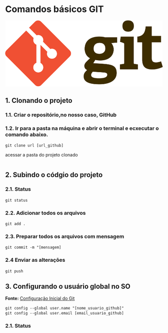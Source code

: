 # Comandos básicos GIT

![git](/assets/Git-Logo-2Color.png)

## 1. Clonando o projeto

### 1.1. Criar o repositório,no nosso caso, GitHub

### 1.2. Ir para a pasta na máquina e abrir o terminal e ecxecutar o comando abaixo.

``` shell
git clone url [url_github]
```

acessar a pasta do projeto clonado

```shell cd [nome_repositorio]
```
## 2. Subindo o códgio do projeto

### 2.1. Status

```shell
git status
```

### 2.2. Adicionar todos os arquivos
```shell
git add .
```

### 2.3. Preparar todos os arquivos com mensagem
```shell
git commit -m "[mensagem]
```

### 2.4 Enviar as alterações
```shell
git push
```

## 3. Configurando o usuário global no SO
**Fonte:** [Configuração Inicial do Git](https://git-scm.com/book/pt-br/v2/Come%C3%A7ando-Configura%C3%A7%C3%A3o-Inicial-do-Git)

```Shell
git config --global user.name "[nome_usuario_github]"
git config --global user.email [email_usuario_github]
```

### 2.1. Status

[def]: assets
